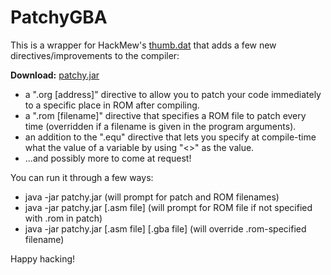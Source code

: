 # PatchyGBA

This is a wrapper for HackMew's [thumb.dat](http://www.pokecommunity.com/attachment.php?attachmentid=50365&d=1255215450) that adds a few new directives/improvements to the compiler:

**Download:** [patchy.jar](https://github.com/TheGag96/PatchyGBA/raw/master/bin/patchy.jar)

* a ".org [address]" directive to allow you to patch your code immediately to a specific place in ROM after compiling.
* a ".rom [filename]" directive that specifies a ROM file to patch every time (overridden if a filename is given in the program arguments).
* an addition to the ".equ" directive that lets you specify at compile-time what the value of a variable by using "<>" as the value.
* ...and possibly more to come at request!

You can run it through a few ways:

* java -jar patchy.jar                          (will prompt for patch and ROM filenames)
* java -jar patchy.jar [.asm file]              (will prompt for ROM file if not specified with .rom in patch)
* java -jar patchy.jar [.asm file] [.gba file]  (will override .rom-specified filename)

Happy hacking!